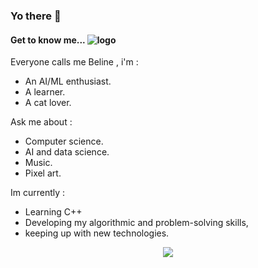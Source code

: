 ### Yo there 👋

<!--
**Biline-dev/Biline-dev** is a ✨ _special_ ✨ repository because its `README.md` (this file) appears on your GitHub profile.
-->

#### Get to know me... ![logo](https://www.pixenli.com/image/0-fXs55-)

Everyone calls me Beline , i'm :
* An AI/ML enthusiast. 
* A learner. 
* A cat lover.


Ask me about  :

* Computer science.
* AI and data science.
* Music.
* Pixel art.

  
Im currently :
* Learning C++ 
* Developing my algorithmic and problem-solving skills,
* keeping up with new technologies.


<p align="center">
  <img src="https://www.pixenli.com/image/uuH5dFAo" />
</p>

